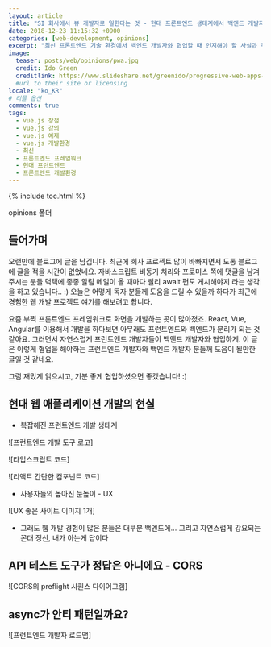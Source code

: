 ```yaml
---
layout: article
title: "SI 회사에서 뷰 개발자로 일한다는 것 - 현대 프론트엔드 생태계에서 백엔드 개발자와 일하는 방법"
date: 2018-12-23 11:15:32 +0900
categories: [web-development, opinions]
excerpt: "최신 프론트엔드 기술 환경에서 백엔드 개발자와 협업할 때 인지해야 할 사실과 주의할 점을 공유합니다."
image:
  teaser: posts/web/opinions/pwa.jpg
  credit: Ido Green
  creditlink: https://www.slideshare.net/greenido/progressive-web-apps-tlv
  #url to their site or licensing
locale: "ko_KR"
# 리플 옵션
comments: true
tags:
  - vue.js 장점
  - vue.js 강의
  - vue.js 예제
  - vue.js 개발환경
  - 최신
  - 프론트엔드 프레임워크
  - 현대 프런트엔드
  - 프론트엔드 개발환경
---
```


{% include toc.html %}

opinions 폴더

## 들어가며

오랜만에 블로그에 글을 남깁니다. 최근에 회사 프로젝트 많이 바빠지면서 도통 블로그에 글을 적을 시간이 없었네요. 자바스크립트 비동기 처리와 프로미스 쪽에 댓글을 남겨주시는 분들 덕택에 종종 알림 메일이 올 때마다 빨리 await 편도 게시해야지 라는 생각을 하고 있습니다.. :) 오늘은 어떻게 독자 분들께 도움을 드릴 수 있을까 하다가 최근에 경험한 웹 개발 프로젝트 얘기를 해보려고 합니다.

요즘 부쩍 프론트엔드 프레임워크로 화면을 개발하는 곳이 많아졌죠. React, Vue, Angular를 이용해서 개발을 하다보면 아무래도 프런트엔드와 백엔드가 분리가 되는 것 같아요. 그러면서 자연스럽게 프런트엔드 개발자들이 백엔드 개발자와 협업하게. 이 글은 이렇게 협업을 해야하는 프런트엔드 개발자와 백엔드 개발자 분들께 도움이 될만한 글일 것 같네요.

그럼 재밌게 읽으시고, 기분 좋게 협업하셨으면 좋겠습니다! :)

## 현대 웹 애플리케이션 개발의 현실

- 복잡해진 프런트엔드 개발 생태계

![프런트엔드 개발 도구 로고]

![타입스크립트 코드]

![리액트 간단한 컴포넌트 코드]

- 사용자들의 높아진 눈높이 - UX

![UX 좋은 사이트 이미지 1개]

- 그래도 웹 개발 경험이 많은 분들은 대부분 백엔드에... 그리고 자연스럽게 강요되는 꼰대 정신, 내가 아는게 답이다

## API 테스트 도구가 정답은 아니에요 - CORS

![CORS의 preflight 시퀀스 다이어그램]

## async가 안티 패턴일까요?

![프런트엔드 개발자 로드맵]
